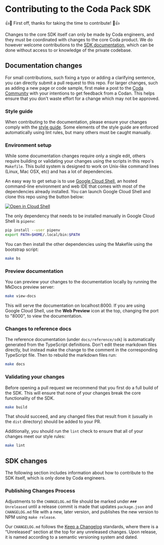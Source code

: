 # Contributing to the Coda Pack SDK

👍🎉 First off, thanks for taking the time to contribute! 🎉👍

Changes to the core SDK itself can only be made by Coda engineers, and they must be coordinated with changes to the core Coda product. We do however welcome contributions to the [SDK documentation][docs], which can be done without access to or knowledge of the private codebase.


## Documentation changes

For small contributions, such fixing a typo or adding a clarifying sentence, you can directly submit a pull request to this repo. For larger changes, such as adding a new page or code sample, first make a post to the [Coda Community][community] with your intentions to get feedback from a Codan. This helps ensure that you don't waste effort for a change which may not be approved.


### Style guide

When contributing to the documentation, please ensure your changes comply with the [style guide][style_guide]. Some elements of the style guide are enforced automatically using lint rules, but many others must be caught manually.


### Environment setup

While some documentation changes require only a single edit, others require building or validating your changes using the scripts in this repo's `Makefile`. This build system is designed to work on Unix-like command lines (Linux, Mac OSX, etc) and has a lot of dependencies.

An easy way to get setup is to use [Google Cloud Shell][cloud_shell], an hosted command-line environment and web IDE that comes with most of the dependencies already installed. You can launch Google Cloud Shell and clone this repo using the button below:

[![Open in Cloud Shell](https://gstatic.com/cloudssh/images/open-btn.svg)](https://shell.cloud.google.com/cloudshell/editor?cloudshell_git_repo=https://github.com/coda/packs-sdk.git&cloudshell_workspace=.&cloudshell_open_in_editor=docs/index.md)

The only dependency that needs to be installed manually in Google Cloud Shell is `pipenv`:

```sh
pip install --user pipenv
export PATH=$HOME/.local/bin:$PATH
```

You can then install the other dependencies using the Makefile using the bootstrap script:

```sh
make bs
```


### Preview documentation

You can preview your changes to the documentation locally by running the MkDocs preview server:

```sh
make view-docs
```

This will serve the documentation on localhost:8000. If you are using Google Cloud Shell, use the **Web Preview** icon at the top, changing the port to "8000", to view the documentation.


### Changes to reference docs

The reference documentation (under `docs/reference/sdk`) is automatically generated from the TypeScript definitions. Don't edit these markdown files directly, but instead make the change to the comment in the corresponding TypeScript file. Then to rebuild the markdown files run:

```sh
make docs
```


### Validating your changes

Before opening a pull request we recommend that you first do a full build of the SDK. This will ensure that none of your changes break the core functionality of the SDK.

```sh
make build
```

That should succeed, and any changed files that result from it (usually in the `dist` directory) should be added to your PR.

Additionally, you should run the `lint` check to ensure that all of your changes meet our style rules:

```sh
make lint
```


## SDK changes

The following section includes information about how to contribute to the SDK itself, which is only done by Coda engineers.


### Publishing Changes Process

Adjustments to the `CHANGELOG.md` file should be marked under `### Unreleased` until a release commit is made that updates `package.json` and `CHANGELOG.md` file with a new, later version, and publishes the new version to NPM using `make release`.

Our `CHANGELOG.md` follows the [Keep a Changelog][keepachangelog] standards, where there is a “Unreleased” section at the top for any unreleased changes. Upon release, it is named according to a semantic versioning system and dated.


[docs]: https://coda.io/packs/build
[community]: https://community.coda.io/c/developers-central/making-packs/15
[cloud_shell]: https://cloud.google.com/shell
[style_guide]: https://coda.io/packs/build/latest/support/contributing/style/
[keepachangelog]: https://keepachangelog.com/en/1.0.0/
